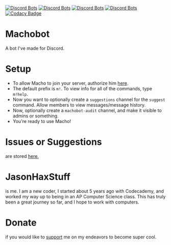 [![Discord Bots](https://discordbots.org/api/widget/lib/399794061059424257.svg)](https://discordbots.org/bot/399794061059424257)
[![Discord Bots](https://discordbots.org/api/widget/status/399794061059424257.svg)](https://discordbots.org/bot/399794061059424257)
[![Discord Bots](https://discordbots.org/api/widget/upvotes/399794061059424257.svg)](https://discordbots.org/bot/399794061059424257)
[![Discord Bots](https://discordbots.org/api/widget/owner/399794061059424257.svg)](https://discordbots.org/bot/399794061059424257)
[![Codacy Badge](https://api.codacy.com/project/badge/Grade/7da997fadc784ac88593bc5a758202bc)](https://www.codacy.com/app/jasonhaxstuff/bot?utm_source=github.com&amp;utm_medium=referral&amp;utm_content=MachoBot/bot&amp;utm_campaign=Badge_Grade)

# Machobot
A bot I've made for Discord.

# Setup
* To allow Macho to join your server, authorize him [here](https://discordapp.com/oauth2/authorize/?permissions=8&scope=bot&client_id=399794061059424257).
* The default prefix is `m!`. To view info for all of the commands, type `m!help`.
* Now you want to optionally create a `suggestions` channel for the `suggest` command. Allow members to view messages/message history.
* Now, optionally create a `machobot-audit` channel, and make it visible to admins or something.
* You're ready to use Macho!

# Issues or Suggestions
are stored [here.](https://github.com/machobot/bot/issues)

# JasonHaxStuff
is me. I am a new coder, I started about 5 years ago with Codecademy, and worked my way up to being in an AP Computer Science class. This has truly been a great journey so far, and I hope to work with computers.

# Donate
if you would like to [support](https://paypal.me/jasonhaxstuff) me on my endeavors to become super cool.
